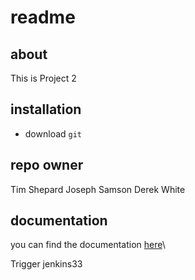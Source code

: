 #
# readme

## about
This is Project 2

## installation
+ download `git`

## repo owner
Tim Shepard
Joseph Samson
Derek White

## documentation
you can find the documentation [here](https://github.com/1803-mar12-net/proj2-derek-joseph-tim)\

Trigger jenkins33
 
 
